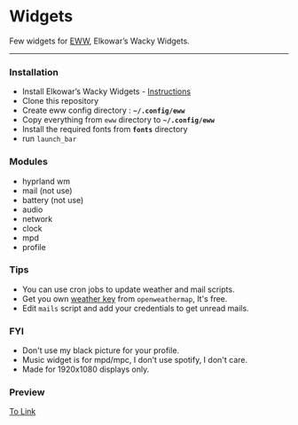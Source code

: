 <!-- EWW Widgets -->

# Widgets
<p align="left">Few widgets for <a href="https://github.com/elkowar/eww">EWW</a>, Elkowar’s Wacky Widgets.</p>

---
### Installation

- Install Elkowar’s Wacky Widgets - [Instructions](https://elkowar.github.io/eww)
- Clone this repository
- Create eww config directory : **`~/.config/eww`**
- Copy everything from `eww` directory to **`~/.config/eww`**
- Install the required fonts from **`fonts`** directory
- run `launch_bar` 

### Modules
- hyprland wm
- mail (not use)
- battery (not use)
- audio
- network
- clock
- mpd
- profile

### Tips

- You can use cron jobs to update weather and mail scripts.
- Get you own [weather key](https://openweathermap.org/api) from `openweathermap`, It's free.
- Edit `mails` script and add your credentials to get unread mails.

### FYI

- Don't use my black picture for your profile. 
- Music widget is for mpd/mpc, I don't use spotify, I don't care.
- Made for 1920x1080 displays only.

### Preview
[To Link](https://github.com/TerryFunggg/my_hyprland)
